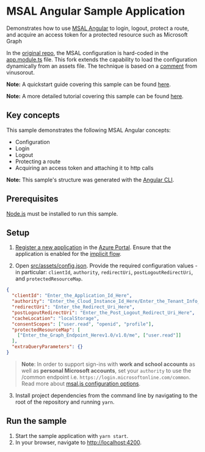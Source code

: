 # MSAL Angular Sample Application

Demonstrates how to use
[MSAL Angular](https://www.npmjs.com/package/@azure/msal-angular) to login,
logout, protect a route, and acquire an access token for a protected resource
such as Microsoft Graph

In the
[original repo](https://github.com/Azure-Samples/active-directory-javascript-singlepageapp-angular),
the MSAL configuration is hard-coded in the
[app.module.ts](https://github.com/Azure-Samples/active-directory-javascript-singlepageapp-angular/blob/master/src/app/app.module.ts#L34)
file. This fork extends the capability to load the configuration dynamically
from an assets file. The technique is based on a
[comment](https://github.com/AzureAD/microsoft-authentication-library-for-js/issues/1403)
from vinusorout.

**Note:** A quickstart guide covering this sample can be found
[here](https://docs.microsoft.com/azure/active-directory/develop/quickstart-v2-angular).

**Note:** A more detailed tutorial covering this sample can be found
[here](https://docs.microsoft.com/azure/active-directory/develop/tutorial-v2-angular).

## Key concepts

This sample demonstrates the following MSAL Angular concepts:

- Configuration
- Login
- Logout
- Protecting a route
- Acquiring an access token and attaching it to http calls

**Note:** This sample's structure was generated with the
[Angular CLI](https://cli.angular.io/).

## Prerequisites

[Node.js](https://nodejs.org/en/) must be installed to run this sample.

## Setup

1. [Register a new application](https://docs.microsoft.com/azure/active-directory/develop/scenario-spa-app-registration)
   in the [Azure Portal](https://portal.azure.com). Ensure that the application
   is enabled for the
   [implicit flow](https://docs.microsoft.com/azure/active-directory/develop/v2-oauth2-implicit-grant-flow).

2. Open [src/assets/config.json](./src/assets/config.json). Provide the required
   configuration values - in particular: `clientId`, `authority`, `redirectUri`,
   `postLogoutRedirectUri`, and `protectedResourceMap`.

```json
{
  "clientId": "Enter_the_Application_Id_Here",
  "authority": "Enter_the_Cloud_Instance_Id_Here/Enter_the_Tenant_Info_Here",
  "redirectUri": "Enter_the_Redirect_Uri_Here",
  "postLogoutRedirectUri": "Enter_the_Post_Logout_Redirect_Uri_Here",
  "cacheLocation": "localStorage",
  "consentScopes": ["user.read", "openid", "profile"],
  "protectedResourceMap": [
    ["Enter_the_Graph_Endpoint_Herev1.0/v1.0/me", ["user.read"]]
  ],
  "extraQueryParameters": {}
}
```

> **Note**: In order to support sign-ins with **work and school accounts** as
> well as **personal Microsoft accounts**, set your `authority` to use the
> /common endpoint i.e. `https://login.microsoftonline.com/common`. Read more
> about
> [msal.js configuration options](https://docs.microsoft.com/azure/active-directory/develop/msal-js-initializing-client-applications#configuration-options).

3. Install project dependencies from the command line by navigating to the root
   of the repository and running `yarn`.

## Run the sample

1. Start the sample application with `yarn start`.
2. In your browser, navigate to [http://localhost:4200](http://localhost:4200).
